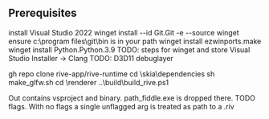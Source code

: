 ## Prerequisites
install Visual Studio 2022
winget install --id Git.Git -e --source winget
ensure c:\program files\git\bin is in your path
winget install ezwinports.make
winget install Python.Python.3.9 TODO: steps for winget and store
Visual Studio Installer -> Clang
TODO: D3D11 debuglayer


gh repo clone rive-app/rive-runtime
cd <reporoot>\skia\dependencies
sh make_glfw.sh
cd <reporoot>\renderer
..\build\build_rive.ps1

Out contains vsproject and binary.  path_fiddle.exe is dropped there.  TODO flags.  With no flags a single unflagged arg is treated as path to a .riv
